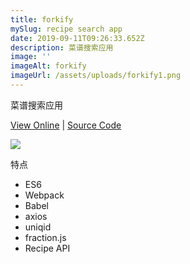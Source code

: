 ```yaml
---
title: forkify
mySlug: recipe search app
date: 2019-09-11T09:26:33.652Z
description: 菜谱搜索应用
image: ''
imageAlt: forkify
imageUrl: /assets/uploads/forkify1.png
---
```

菜谱搜索应用

[View Online](https://byo-forkify.netlify.com/) | [Source Code](https://github.com/byodian/forkify)

![](/assets/uploads/forkfy.png)

特点

- ES6
- Webpack
- Babel
- axios
- uniqid
- fraction.js
- Recipe API
